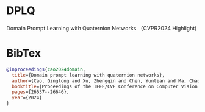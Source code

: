 # DPLQ
Domain Prompt Learning with Quaternion Networks （CVPR2024 Highlight)


# BibTex
```BibTeX
@inproceedings{cao2024domain,
  title={Domain prompt learning with quaternion networks},
  author={Cao, Qinglong and Xu, Zhengqin and Chen, Yuntian and Ma, Chao and Yang, Xiaokang},
  booktitle={Proceedings of the IEEE/CVF Conference on Computer Vision and Pattern Recognition},
  pages={26637--26646},
  year={2024}
}
